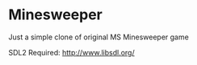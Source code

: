 # Minesweeper
Just a simple clone of original MS Minesweeper game

SDL2 Required: http://www.libsdl.org/

